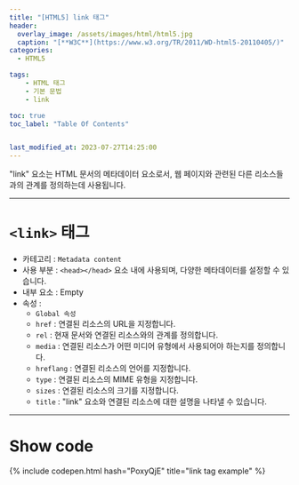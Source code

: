```yaml
---
title: "[HTML5] link 태그"
header:
  overlay_image: /assets/images/html/html5.jpg
  caption: "[**W3C**](https://www.w3.org/TR/2011/WD-html5-20110405/)"
categories:
  - HTML5

tags:
    - HTML 태그
    - 기본 문법
    - link

toc: true
toc_label: "Table Of Contents"


last_modified_at: 2023-07-27T14:25:00
---
```


"link" 요소는 HTML 문서의 메타데이터 요소로서, 웹 페이지와 관련된 다른 리소스들과의 관계를 정의하는데 사용됩니다.

---

# `<link>` 태그

- 카테고리 : `Metadata content`
- 사용 부분 : `<head></head>` 요소 내에 사용되며, 다양한 메타데이터를 설정할 수 있습니다.
- 내부 요소 : Empty
- 속성 : 
  - `Global 속성`
  - `href` : 연결된 리소스의 URL을 지정합니다.
  - `rel` : 현재 문서와 연결된 리소스와의 관계를 정의합니다.
  - `media` : 연결된 리소스가 어떤 미디어 유형에서 사용되어야 하는지를 정의합니다.
  - `hreflang` : 연결된 리소스의 언어를 지정합니다.
  - `type` : 연결된 리소스의 MIME 유형을 지정합니다.
  - `sizes` : 연결된 리소스의 크기를 지정합니다.
  - `title` : "link" 요소와 연결된 리소스에 대한 설명을 나타낼 수 있습니다.

---

# Show code
{% include codepen.html hash="PoxyQjE" title="link tag example" %}